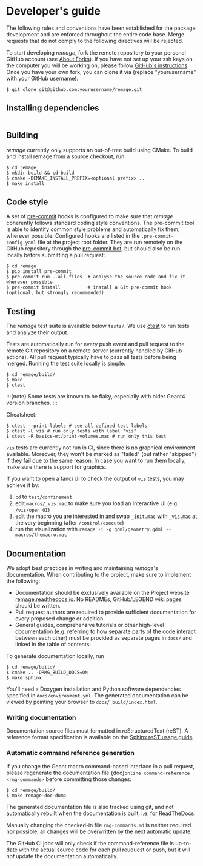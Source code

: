 # Developer's guide

The following rules and conventions have been established for the package
development and are enforced throughout the entire code base. Merge requests
that do not comply to the following directives will be rejected.

To start developing *remage*, fork the remote repository to your personal
GitHub account (see [About Forks](https://docs.github.com/en/pull-requests/collaborating-with-pull-requests/working-with-forks/about-forks)).
If you have not set up your ssh keys on the computer you will be working on,
please follow [GitHub's instructions](https://docs.github.com/en/authentication/connecting-to-github-with-ssh/generating-a-new-ssh-key-and-adding-it-to-the-ssh-agent).
Once you have your own fork, you can clone it via
(replace "yourusername" with your GitHub username):

```console
$ git clone git@github.com:yourusername/remage.git
```

## Installing dependencies

```{include} _dependencies.md
```

## Building

*remage* currently only supports an out-of-tree build using CMake. To build and
install remage from a source checkout, run:

```console
$ cd remage
$ mkdir build && cd build
$ cmake -DCMAKE_INSTALL_PREFIX=<optional prefix> ..
$ make install
```

## Code style

A set of [pre-commit](https://pre-commit.com) hooks is configured to make
sure that *remage* coherently follows standard coding style conventions.
The pre-commit tool is able to identify common style problems and automatically
fix them, wherever possible. Configured hooks are listed in the
`.pre-commit-config.yaml` file at the project root folder. They are run
remotely on the GitHub repository through the [pre-commit
bot](https://pre-commit.ci), but should also be run locally before submitting a
pull request:

```console
$ cd remage
$ pip install pre-commit
$ pre-commit run --all-files  # analyse the source code and fix it wherever possible
$ pre-commit install          # install a Git pre-commit hook (optional, but strongly recommended)
```

## Testing

The *remage* test suite is available below `tests/`. We use
[ctest](https://cmake.org/cmake/help/book/mastering-cmake/chapter/Testing%20With%20CMake%20and%20CTest.html)
to run tests and analyze their output.

Tests are automatically run for every push event and pull request to the
remote Git repository on a remote server (currently handled by GitHub
actions). All pull request typically have to pass all tests before being
merged. Running the test suite locally is simple:

```console
$ cd remage/build/
$ make
$ ctest
```

:::{note}
Some tests are known to be flaky, especially with older Geant4 version
branches.
:::

Cheatsheet:
```console
$ ctest --print-labels # see all defined test labels
$ ctest -L vis # run only tests with label "vis"
$ ctest -R basics-mt/print-volumes.mac # run only this test
```

`vis` tests are currently not run in CI, since there is no graphical
environment available. Moreover, they won't be marked as "failed" (but rather
"skipped") if they fail due to the same reason. In case you want to run them
locally, make sure there is support for graphics.

If you want to open a fanci UI to check the output of `vis` tests, you may
achieve it by:

1. `cd` to `test/confinement`
1. edit `macros/_vis.mac` to make sure you load an interactive UI (e.g. `/vis/open OI`)
1. edit the macro you are interested in and swap `_init.mac` with `_vis.mac` at
   the very beginning (after `/control/execute`)
1. run the visualization with `remage -i -g gdml/geometry.gdml -- macros/themacro.mac`

## Documentation

We adopt best practices in writing and maintaining *remage*'s
documentation. When contributing to the project, make sure to implement the
following:

- Documentation should be exclusively available on the Project website
  [remage.readthedocs.io](https://remage.readthedocs.io). No READMEs,
  GitHub/LEGEND wiki pages should be written.
- Pull request authors are required to provide sufficient documentation for
  every proposed change or addition.
- General guides, comprehensive tutorials or other high-level documentation
  (e.g. referring to how separate parts of the code interact between each
  other) must be provided as separate pages in `docs/` and linked in the
  table of contents.

To generate documentation locally, run

```console
$ cd remage/build/
$ cmake .. -DRMG_BUILD_DOCS=ON
$ make sphinx
```

You'll need a Doxygen installation and Python software dependencies specified
in `docs/environment.yml`. The generated documentation can be viewed by
pointing your browser to `docs/_build/index.html`.

### Writing documentation

Documentation source files must formatted in reStructuredText (reST). A
reference format specification is available on the [Sphinx reST usage
guide](https://www.sphinx-doc.org/en/master/usage/restructuredtext/index.html).

### Automatic command reference generation

If you change the Geant macro command-based interface in a pull request, please
regenerate the documentation file {doc}`online command-reference <rmg-commands>`
before committing those changes:

```console
$ cd remage/build/
$ make remage-doc-dump
```

The generated documentation file is also tracked using git, and not automatically
rebuilt when the documentation is built, i.e. for ReadTheDocs.

Manually changing the checked-in file `rmg-commands.md` is neither required nor
possible, all changes will be overwritten by the next automatic update.

The GitHub CI jobs will only check if the command-reference file is up-to-date
with the actual source code for each pull reuquest or push, but it will *not*
update the documentation automatically.
